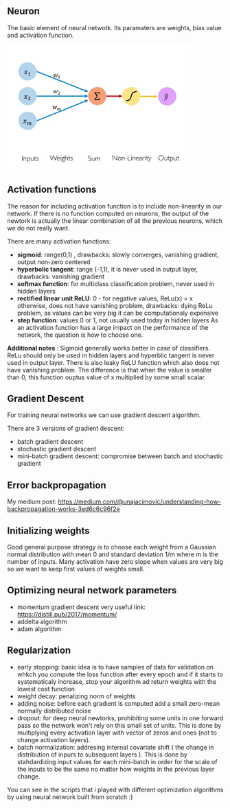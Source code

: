 ## Neuron
The basic element of neural netwotk. Its paramaters are weights, bias value and activation function. 

![alt_text](https://github.com/Una865/IntroductionToMachineLearning/blob/main/Week6/neuron.png)

## Activation functions
The reason for including activation function is to include non-linearity in our network. If there is no function computed on neurons, the output of the newtork is actually the linear combination of all the previous neurons, which we do not really want.

There are many activation functions:
- **sigmoid**: range(0,1) , drawbacks: slowly converges, vanishing gradient, output non-zero centered
- **hyperbolic tangent**: range (-1,1), it is never used in output layer, drawbacks: vanishing gradient
- **softmax function**: for multiclass classification problem, never used in hidden layers
- **rectified linear unit ReLU**: 0 - for negative values, ReLu(x) = x otherwise, does not have vanishing problem, drawbacks: dying ReLu problem, as values can be very big it can be computationaly expensive
- **step function**:  values 0 or 1, not usually used today in hidden layers
As an activation function has a large impact on the performance of the network, the question is how to choose one. 

**Additional notes** : Sigmoid generally works better in case of classifiers. 
ReLu should only be used in hidden layers and hyperblic tangent is never used in output layer. There is also leaky ReLU function which also does not have vanishing problem. The difference is that when the value is smaller than 0, this function ouptus value of x multiplied by some small scalar.

## Gradient Descent
For training neural networks we can use gradient descent algorithm. 

There are 3 versions of gradient descent:
- batch gradient descent
- stochastic gradient descent
- mini-batch gradient descent: compromise between batch and stochastic gradient

## Error backpropagation
My medium post: https://medium.com/@unajacimovic/understanding-how-backpropagation-works-3ed6c6c96f2e

## Initializing weights
Good general purpose strategy is to choose each weight from a Gaussian normal distribution with mean 0 and standard deviation 1/m where m is the number of inputs. Many activation have zero slope when values are very big so we want to keep first values of weights small.

## Optimizing neural network parameters 
- momentum gradient descent very useful link: https://distill.pub/2017/momentum/
- addelta algorithm
- adam algorithm

## Regularization
- early stopping: basic idea is to have samples of data for validation on whkch you compute the loss function after every epoch and if it starts to systematicaly increase, stop your algorithm ad return weights with the lowest cost function
- weight decay: penalizing norm of weights
- adding noise: before each gradient is computed add a small zero-mean normally distributed noise 
- dropout: for deep neural newtorks, prohibiting some units in one forward pass so the network won't rely on this small set of units. This is done by multiplying every activation layer with vector of zeros and ones (not to change activation layers).
- batch normalization: addresing internal covariate shift ( the change in distribution of inpurs to subsequent layers  ). This is done by stahdardizing input values for each mini-batch in order for the scale of the inputs to be the same no matter how weights in the previous layer change. 

You can see in the scripts that i played with different optimization algorithms by using neural network built from scratch :)
